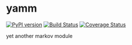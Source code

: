 # yamm

[![PyPI version](https://badge.fury.io/py/yamm.svg)](https://badge.fury.io/py/yamm)
[![Build Status](https://travis-ci.org/timapuli/yamm.svg?branch=master)](https://travis-ci.org/timpauli/yamm)
[![Coverage Status](https://coveralls.io/repos/github/timpauli/yamm/badge.svg?branch=master)](https://coveralls.io/github/timpauli/yamm?branch=master)

yet another markov module
